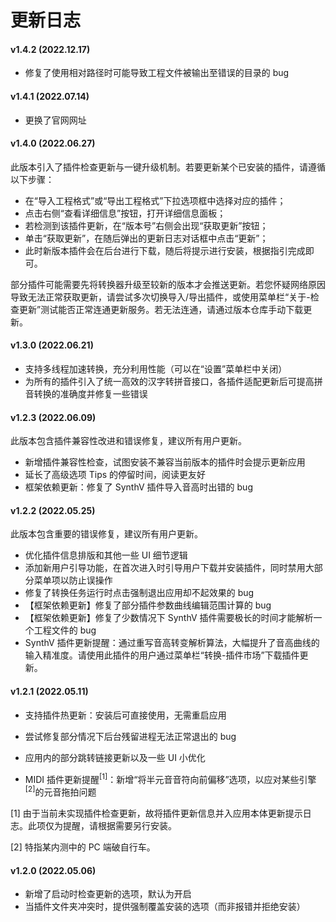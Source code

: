 # 更新日志



#### v1.4.2 (2022.12.17)

- 修复了使用相对路径时可能导致工程文件被输出至错误的目录的 bug

#### v1.4.1 (2022.07.14)

- 更换了官网网址

#### v1.4.0 (2022.06.27)

此版本引入了插件检查更新与一键升级机制。若要更新某个已安装的插件，请遵循以下步骤：

- 在“导入工程格式”或“导出工程格式”下拉选项框中选择对应的插件；
- 点击右侧“查看详细信息”按钮，打开详细信息面板；
- 若检测到该插件更新，在“版本号”右侧会出现“获取更新”按钮；
- 单击“获取更新”，在随后弹出的更新日志对话框中点击“更新”；
- 此时新版本插件会在后台进行下载，随后将提示进行安装，根据指引完成即可。

部分插件可能需要先将转换器升级至较新的版本才会推送更新。若您怀疑网络原因导致无法正常获取更新，请尝试多次切换导入/导出插件，或使用菜单栏“关于-检查更新”测试能否正常连通更新服务。若无法连通，请通过版本仓库手动下载更新。

#### v1.3.0 (2022.06.21)

- 支持多线程加速转换，充分利用性能（可以在“设置”菜单栏中关闭）
- 为所有的插件引入了统一高效的汉字转拼音接口，各插件适配更新后可提高拼音转换的准确度并修复一些错误

#### v1.2.3 (2022.06.09)

此版本包含插件兼容性改进和错误修复，建议所有用户更新。

- 新增插件兼容性检查，试图安装不兼容当前版本的插件时会提示更新应用
- 延长了高级选项 Tips 的停留时间，阅读更友好
- 框架依赖更新：修复了 SynthV 插件导入音高时出错的 bug

#### v1.2.2 (2022.05.25)

此版本包含重要的错误修复，建议所有用户更新。

- 优化插件信息排版和其他一些 UI 细节逻辑
- 添加新用户引导功能，在首次进入时引导用户下载并安装插件，同时禁用大部分菜单项以防止误操作
- 修复了转换任务运行时点击强制退出应用却不起效果的 bug
- 【框架依赖更新】修复了部分插件参数曲线编辑范围计算的 bug
- 【框架依赖更新】修复了少数情况下 SynthV 插件需要极长的时间才能解析一个工程文件的 bug
- SynthV 插件更新提醒：通过重写音高转变解析算法，大幅提升了音高曲线的输入精准度。请使用此插件的用户通过菜单栏“转换-插件市场”下载插件更新。

#### v1.2.1 (2022.05.11)

- 支持插件热更新：安装后可直接使用，无需重启应用
- 尝试修复部分情况下后台残留进程无法正常退出的 bug
- 应用内的部分跳转链接更新以及一些 UI 小优化

- MIDI 插件更新提醒<sup>[1]</sup>：新增“将半元音音符向前偏移”选项，以应对某些引擎<sup>[2]</sup>的元音拖拍问题

[1] 由于当前未实现插件检查更新，故将插件更新信息并入应用本体更新提示日志。此项仅为提醒，请根据需要另行安装。

[2] 特指某内测中的 PC 端破自行车。

#### v1.2.0 (2022.05.06)

- 新增了启动时检查更新的选项，默认为开启
- 当插件文件夹冲突时，提供强制覆盖安装的选项（而非报错并拒绝安装）

